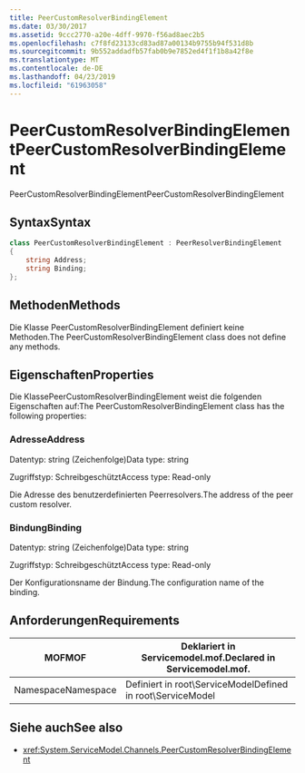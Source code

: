 ```yaml
---
title: PeerCustomResolverBindingElement
ms.date: 03/30/2017
ms.assetid: 9ccc2770-a20e-4dff-9970-f56ad8aec2b5
ms.openlocfilehash: c7f8fd23133cd83ad87a00134b9755b94f531d8b
ms.sourcegitcommit: 9b552addadfb57fab0b9e7852ed4f1f1b8a42f8e
ms.translationtype: MT
ms.contentlocale: de-DE
ms.lasthandoff: 04/23/2019
ms.locfileid: "61963058"
---
```

# <a name="peercustomresolverbindingelement"></a><span data-ttu-id="4c604-102">PeerCustomResolverBindingElement</span><span class="sxs-lookup"><span data-stu-id="4c604-102">PeerCustomResolverBindingElement</span></span>

<span data-ttu-id="4c604-103">PeerCustomResolverBindingElement</span><span class="sxs-lookup"><span data-stu-id="4c604-103">PeerCustomResolverBindingElement</span></span>

## <a name="syntax"></a><span data-ttu-id="4c604-104">Syntax</span><span class="sxs-lookup"><span data-stu-id="4c604-104">Syntax</span></span>

```csharp
class PeerCustomResolverBindingElement : PeerResolverBindingElement
{
    string Address;
    string Binding;
};
```

## <a name="methods"></a><span data-ttu-id="4c604-105">Methoden</span><span class="sxs-lookup"><span data-stu-id="4c604-105">Methods</span></span>

<span data-ttu-id="4c604-106">Die Klasse PeerCustomResolverBindingElement definiert keine Methoden.</span><span class="sxs-lookup"><span data-stu-id="4c604-106">The PeerCustomResolverBindingElement class does not define any methods.</span></span>

## <a name="properties"></a><span data-ttu-id="4c604-107">Eigenschaften</span><span class="sxs-lookup"><span data-stu-id="4c604-107">Properties</span></span>

 <span data-ttu-id="4c604-108">Die KlassePeerCustomResolverBindingElement weist die folgenden Eigenschaften auf:</span><span class="sxs-lookup"><span data-stu-id="4c604-108">The PeerCustomResolverBindingElement class has the following properties:</span></span>

### <a name="address"></a><span data-ttu-id="4c604-109">Adresse</span><span class="sxs-lookup"><span data-stu-id="4c604-109">Address</span></span>

<span data-ttu-id="4c604-110">Datentyp: string (Zeichenfolge)</span><span class="sxs-lookup"><span data-stu-id="4c604-110">Data type: string</span></span>

<span data-ttu-id="4c604-111">Zugriffstyp: Schreibgeschützt</span><span class="sxs-lookup"><span data-stu-id="4c604-111">Access type: Read-only</span></span>

<span data-ttu-id="4c604-112">Die Adresse des benutzerdefinierten Peerresolvers.</span><span class="sxs-lookup"><span data-stu-id="4c604-112">The address of the peer custom resolver.</span></span>

### <a name="binding"></a><span data-ttu-id="4c604-113">Bindung</span><span class="sxs-lookup"><span data-stu-id="4c604-113">Binding</span></span>

<span data-ttu-id="4c604-114">Datentyp: string (Zeichenfolge)</span><span class="sxs-lookup"><span data-stu-id="4c604-114">Data type: string</span></span>

<span data-ttu-id="4c604-115">Zugriffstyp: Schreibgeschützt</span><span class="sxs-lookup"><span data-stu-id="4c604-115">Access type: Read-only</span></span>

<span data-ttu-id="4c604-116">Der Konfigurationsname der Bindung.</span><span class="sxs-lookup"><span data-stu-id="4c604-116">The configuration name of the binding.</span></span>

## <a name="requirements"></a><span data-ttu-id="4c604-117">Anforderungen</span><span class="sxs-lookup"><span data-stu-id="4c604-117">Requirements</span></span>

|<span data-ttu-id="4c604-118">MOF</span><span class="sxs-lookup"><span data-stu-id="4c604-118">MOF</span></span>|<span data-ttu-id="4c604-119">Deklariert in Servicemodel.mof.</span><span class="sxs-lookup"><span data-stu-id="4c604-119">Declared in Servicemodel.mof.</span></span>|
|---------|-----------------------------------|
|<span data-ttu-id="4c604-120">Namespace</span><span class="sxs-lookup"><span data-stu-id="4c604-120">Namespace</span></span>|<span data-ttu-id="4c604-121">Definiert in root\ServiceModel</span><span class="sxs-lookup"><span data-stu-id="4c604-121">Defined in root\ServiceModel</span></span>|

## <a name="see-also"></a><span data-ttu-id="4c604-122">Siehe auch</span><span class="sxs-lookup"><span data-stu-id="4c604-122">See also</span></span>

- <xref:System.ServiceModel.Channels.PeerCustomResolverBindingElement>
